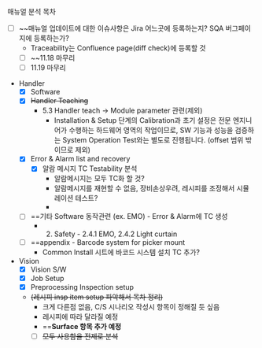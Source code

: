 매뉴얼 분석 목차
- [ ] ~~매뉴얼 업데이트에 대한 이슈사항은 Jira 어느곳에 등록하는지? SQA 버그페이지에 등록하는가?
	- Traceability는 Confluence page(diff check)에 등록할 것
	- [ ] ~~11.18 마무리
	- [ ] 11.19 마무리
- Handler
	- [x] Software
	- [x] ~~Handler Teaching~~ 
		- 5.3 Handler teach -> Module parameter 관련(제외)
			- Installation & Setup 단계의 Calibration과 초기 설정은 전문 엔지니어가 수행하는 하드웨어 영역의 작업이므로, SW 기능과 성능을 검증하는 System Operation Test와는 별도로 진행됩니다. (offset 범위 밖이므로 제외)
	- [x] Error & Alarm list and recovery
		- [x] 알람 메시지 TC Testability 분석
			- 알람메시지는 모두 TC화 할 것?
			- 알람메시지를 재현할 수 없음, 장비손상우려, 레시피를 조정해서 시뮬레이션 테스트?
			- 
	- [ ] ==기타 Software 동작관련 (ex. EMO) - Error & Alarm에 TC 생성
		- 2. Safety - 2.4.1 EMO, 2.4.2 Light curtain
	- [ ] ==appendix - Barcode system for picker mount
		- Common Install 시트에 바코드 시스템 설치 TC 추가?
- Vision
	- [x] Vision S/W
	- [x] Job Setup
	- [x] Preprocessing Inspection setup
	- ~~(레시피 insp item setup 파악해서 목차 정리)~~
		- 크게 다른점 없음, C/S 시나리오 작성시 항목이 정해질 듯 싶음
		- 레시피에 따라 달라질 예정
		- ==**Surface 항목 추가 예정**
		- [ ] ~~모두 사용함을 전제로 분석~~